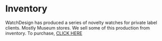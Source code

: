 # Inventory

WatchDesign has produced a series of novelty watches for private label clients. Mostly Museum stores. We sell some of this production from inventory. To purchase, [CLICK HERE](https://www.ebay.com/str/sciencewatches)
